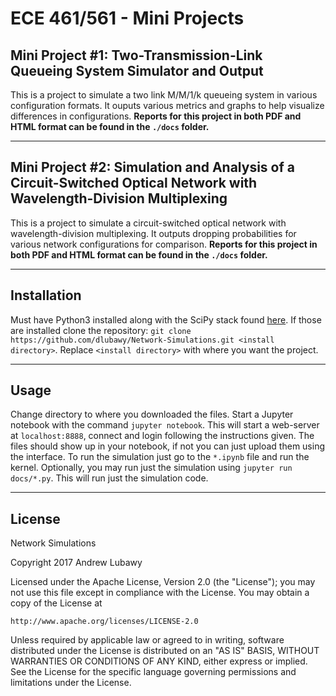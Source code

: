 # ECE 461/561 - Mini Projects

## Mini Project \#1: Two-Transmission-Link Queueing System Simulator and Output

This is a project to simulate a two link M/M/1/k queueing system in various
configuration formats. It ouputs various metrics and graphs to help visualize
differences in configurations. **Reports for this project in both PDF and HTML
format can be found in the `./docs` folder.**

***

## Mini Project \#2: Simulation and Analysis of a Circuit-Switched Optical Network with Wavelength-Division Multiplexing

This is a project to simulate a circuit-switched optical network with wavelength-division multiplexing. It outputs dropping probabilities for various network configurations for comparison. **Reports for this project in both PDF and HTML format can be found in the `./docs` folder.**

***

## Installation

Must have Python3 installed along with the SciPy stack found [here](https://www.scipy.org/install.html#installing-via-pip). If those are installed clone the repository: `git clone https://github.com/dlubawy/Network-Simulations.git <install directory>`. Replace `<install directory>` with where you want the project.

***

## Usage

Change directory to where you downloaded the files. Start a Jupyter notebook with the command `jupyter notebook`. This will start a web-server at `localhost:8888`, connect and login following the instructions given. The files should show up in your notebook, if not you can just upload them using the interface. To run the simulation just go to the `*.ipynb` file and run the kernel. Optionally, you may run just the simulation using `jupyter run docs/*.py`. This will run just the simulation code.

***

## License

Network Simulations

Copyright 2017 Andrew Lubawy

Licensed under the Apache License, Version 2.0 (the "License");
you may not use this file except in compliance with the License.
You may obtain a copy of the License at

	http://www.apache.org/licenses/LICENSE-2.0

Unless required by applicable law or agreed to in writing, software
distributed under the License is distributed on an "AS IS" BASIS,
WITHOUT WARRANTIES OR CONDITIONS OF ANY KIND, either express or implied.
See the License for the specific language governing permissions and
limitations under the License.
